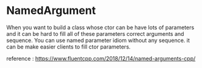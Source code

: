 # NamedArgument

When you want to build a class whose ctor can be have lots of parameters and it can be hard to fill all of these parameters correct arguments and sequence. You can use named parameter idiom without any sequence. it can be make easier clients to fill ctor parameters.

reference : https://www.fluentcpp.com/2018/12/14/named-arguments-cpp/

